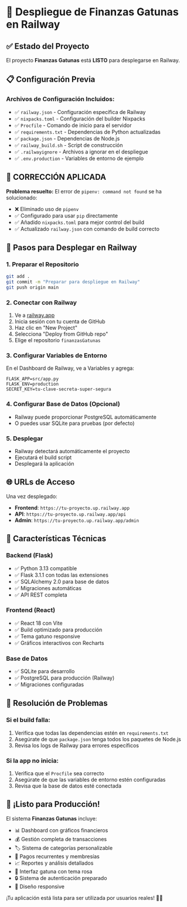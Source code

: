 # 🚀 Despliegue de Finanzas Gatunas en Railway

## ✅ Estado del Proyecto

El proyecto **Finanzas Gatunas** está **LISTO** para desplegarse en Railway.

## 📋 Configuración Previa

### Archivos de Configuración Incluidos:

- ✅ `railway.json` - Configuración específica de Railway
- ✅ `nixpacks.toml` - Configuración del builder Nixpacks
- ✅ `Procfile` - Comando de inicio para el servidor
- ✅ `requirements.txt` - Dependencias de Python actualizadas
- ✅ `package.json` - Dependencias de Node.js
- ✅ `railway_build.sh` - Script de construcción
- ✅ `.railwayignore` - Archivos a ignorar en el despliegue
- ✅ `.env.production` - Variables de entorno de ejemplo

## 🔧 **CORRECCIÓN APLICADA**

**Problema resuelto:** El error de `pipenv: command not found` se ha solucionado:

- ❌ Eliminado uso de `pipenv`
- ✅ Configurado para usar `pip` directamente
- ✅ Añadido `nixpacks.toml` para mejor control del build
- ✅ Actualizado `railway.json` con comando de build correcto

## 🚀 Pasos para Desplegar en Railway

### 1. Preparar el Repositorio

```bash
git add .
git commit -m "Preparar para despliegue en Railway"
git push origin main
```

### 2. Conectar con Railway

1. Ve a [railway.app](https://railway.app)
2. Inicia sesión con tu cuenta de GitHub
3. Haz clic en "New Project"
4. Selecciona "Deploy from GitHub repo"
5. Elige el repositorio `finanzasGatunas`

### 3. Configurar Variables de Entorno

En el Dashboard de Railway, ve a Variables y agrega:

```
FLASK_APP=src/app.py
FLASK_ENV=production
SECRET_KEY=tu-clave-secreta-super-segura
```

### 4. Configurar Base de Datos (Opcional)

- Railway puede proporcionar PostgreSQL automáticamente
- O puedes usar SQLite para pruebas (por defecto)

### 5. Desplegar

- Railway detectará automáticamente el proyecto
- Ejecutará el build script
- Desplegará la aplicación

## 🌐 URLs de Acceso

Una vez desplegado:

- **Frontend**: `https://tu-proyecto.up.railway.app`
- **API**: `https://tu-proyecto.up.railway.app/api`
- **Admin**: `https://tu-proyecto.up.railway.app/admin`

## 🔧 Características Técnicas

### Backend (Flask)

- ✅ Python 3.13 compatible
- ✅ Flask 3.1.1 con todas las extensiones
- ✅ SQLAlchemy 2.0 para base de datos
- ✅ Migraciones automáticas
- ✅ API REST completa

### Frontend (React)

- ✅ React 18 con Vite
- ✅ Build optimizado para producción
- ✅ Tema gatuno responsive
- ✅ Gráficos interactivos con Recharts

### Base de Datos

- ✅ SQLite para desarrollo
- ✅ PostgreSQL para producción (Railway)
- ✅ Migraciones configuradas

## 🐛 Resolución de Problemas

### Si el build falla:

1. Verifica que todas las dependencias estén en `requirements.txt`
2. Asegúrate de que `package.json` tenga todos los paquetes de Node.js
3. Revisa los logs de Railway para errores específicos

### Si la app no inicia:

1. Verifica que el `Procfile` sea correcto
2. Asegúrate de que las variables de entorno estén configuradas
3. Revisa que la base de datos esté conectada

## 🎉 ¡Listo para Producción!

El sistema **Finanzas Gatunas** incluye:

- 📊 Dashboard con gráficos financieros
- 💰 Gestión completa de transacciones
- 🏷️ Sistema de categorías personalizable
- 🔄 Pagos recurrentes y membresías
- 📈 Reportes y análisis detallados
- 🎀 Interfaz gatuna con tema rosa
- 🔒 Sistema de autenticación preparado
- 📱 Diseño responsive

¡Tu aplicación está lista para ser utilizada por usuarios reales! 🐾✨
